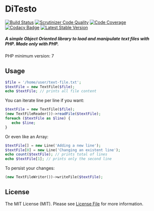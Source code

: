 # DiTesto
[![Build Status](https://travis-ci.org/victormech/ditesto.svg?branch=master)](https://travis-ci.org/victormech/ditesto) [![Scrutinizer Code Quality](https://scrutinizer-ci.com/g/victormech/ditesto/badges/quality-score.png?b=master)](https://scrutinizer-ci.com/g/victormech/ditesto/?branch=master) [![Code Coverage](https://scrutinizer-ci.com/g/victormech/ditesto/badges/coverage.png?b=master)](https://scrutinizer-ci.com/g/victormech/ditesto/?branch=master) [![Codacy Badge](https://api.codacy.com/project/badge/grade/1072cb4bcc2846a18deed7645d1b18c1)](https://www.codacy.com/app/victormech/ditesto) [![Latest Stable Version](https://poser.pugx.org/lazyeight/ditesto/v/stable)](https://packagist.org/packages/lazyeight/ditesto)

##### A simple Object Oriented library to load and manipulate text files with PHP. Made only with PHP.
PHP minimum version: 7

## Usage
```php
$file = '/home/user/text-file.txt';
$textFile = new TextFile($file); 
echo $textFile; // prints all file content
```
You can iterate line per line if you want:
```php
$textFile = new TextFile($file); 
(new TextFileReader())->readFile($textFile);
foreach ($textFile as $line) {
   echo $line;
}
```
Or even like an Array:
```php
$textFile[] = new Line('Adding a new line');
$textFile[0] = new Line('Changing an existent line');
echo count($textFile); // prints total of lines
echo $textFile[1]; // prints only the second line 
```
To persist your changes:
```php
(new TextFileWriter())->writeFile($textFile);
```
## License
  
The MIT License (MIT). Please see [License File](https://github.com/victormech/basic-types/blob/master/LICENSE) for more information.
